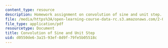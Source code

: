 ```yaml
---
content_type: resource
description: Homework assignment on convolution of sine and unit step.
file: /media/https%3A/open-learning-course-data-rc.s3.amazonaws.com/2-017j-design-of-electromechanical-robotic-systems-fall-2009/d0550de63a1593ef8d9f79fe5b05518c_MIT2_017JF09_p06.pdf
file_type: application/pdf
resourcetype: Document
title: Convolution of Sine and Unit Step
uid: d0550de6-3a15-93ef-8d9f-79fe5b05518c
---
```

